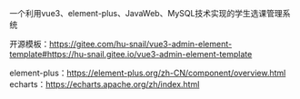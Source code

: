 一个利用vue3、element-plus、JavaWeb、MySQL技术实现的学生选课管理系统

开源模板：https://gitee.com/hu-snail/vue3-admin-element-template#https://hu-snail.gitee.io/vue3-admin-element-template

element-plus：https://element-plus.org/zh-CN/component/overview.html
echarts：https://echarts.apache.org/zh/index.html